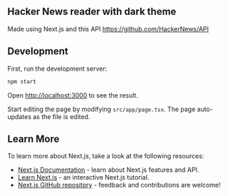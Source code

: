## Hacker News reader with dark theme

Made using Next.js and this API https://github.com/HackerNews/API

## Development

First, run the development server:

```bash
npm start
```

Open [http://localhost:3000](http://localhost:3000) to see the result.

Start editing the page by modifying `src/app/page.tsx`. The page auto-updates as the file is edited.

## Learn More

To learn more about Next.js, take a look at the following resources:

- [Next.js Documentation](https://nextjs.org/docs) - learn about Next.js features and API.
- [Learn Next.js](https://nextjs.org/learn) - an interactive Next.js tutorial.
- [Next.js GitHub repository](https://github.com/vercel/next.js/) - feedback and contributions are welcome!
